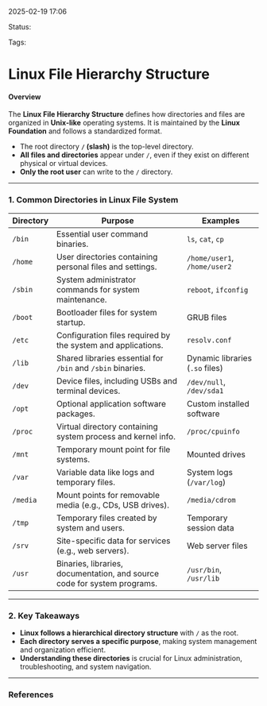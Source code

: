 2025-02-19 17:06

Status:

Tags:

# Linux File Hierarchy Structure

#### **Overview**

The **Linux File Hierarchy Structure** defines how directories and files are organized in **Unix-like** operating systems. It is maintained by the **Linux Foundation** and follows a standardized format.

- The root directory **`/` (slash)** is the top-level directory.
- **All files and directories** appear under `/`, even if they exist on different physical or virtual devices.
- **Only the root user** can write to the `/` directory.

---

### **1. Common Directories in Linux File System**

|**Directory**|**Purpose**|**Examples**|
|---|---|---|
|`/bin`|Essential user command binaries.|`ls`, `cat`, `cp`|
|`/home`|User directories containing personal files and settings.|`/home/user1`, `/home/user2`|
|`/sbin`|System administrator commands for system maintenance.|`reboot`, `ifconfig`|
|`/boot`|Bootloader files for system startup.|GRUB files|
|`/etc`|Configuration files required by the system and applications.|`resolv.conf`|
|`/lib`|Shared libraries essential for `/bin` and `/sbin` binaries.|Dynamic libraries (`.so` files)|
|`/dev`|Device files, including USBs and terminal devices.|`/dev/null`, `/dev/sda1`|
|`/opt`|Optional application software packages.|Custom installed software|
|`/proc`|Virtual directory containing system process and kernel info.|`/proc/cpuinfo`|
|`/mnt`|Temporary mount point for file systems.|Mounted drives|
|`/var`|Variable data like logs and temporary files.|System logs (`/var/log`)|
|`/media`|Mount points for removable media (e.g., CDs, USB drives).|`/media/cdrom`|
|`/tmp`|Temporary files created by system and users.|Temporary session data|
|`/srv`|Site-specific data for services (e.g., web servers).|Web server files|
|`/usr`|Binaries, libraries, documentation, and source code for system programs.|`/usr/bin`, `/usr/lib`|

---

### **2. Key Takeaways**

- **Linux follows a hierarchical directory structure** with `/` as the root.
- **Each directory serves a specific purpose**, making system management and organization efficient.
- **Understanding these directories** is crucial for Linux administration, troubleshooting, and system navigation.
****




### References
